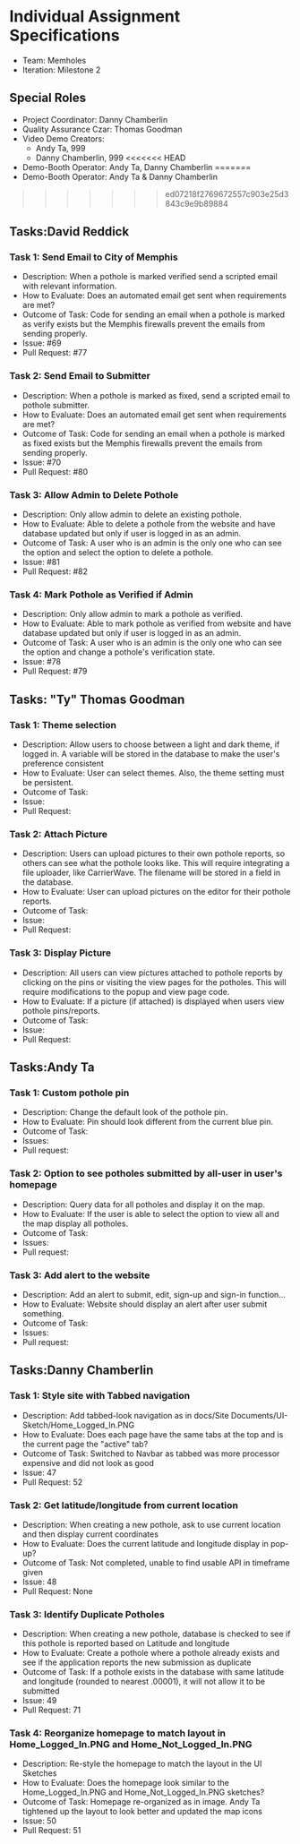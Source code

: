 # Individual Assignment Specifications

- Team: Memholes
- Iteration: Milestone 2

## Special Roles

- Project Coordinator: Danny Chamberlin
- Quality Assurance Czar: Thomas Goodman
- Video Demo Creators:
  - Andy Ta, 999
  - Danny Chamberlin, 999
<<<<<<< HEAD
- Demo-Booth Operator: Andy Ta, Danny Chamberlin
=======
- Demo-Booth Operator: Andy Ta & Danny Chamberlin
>>>>>>> ed07218f2769672557c903e25d3843c9e9b89884

## Tasks:David Reddick

### Task 1: Send Email to City of Memphis

- Description: When a pothole is marked verified send a scripted email with relevant information.
- How to Evaluate: Does an automated email get sent when requirements are met?
- Outcome of Task: Code for sending an email when a pothole is marked as verify exists but the Memphis firewalls prevent the emails from sending properly.
- Issue: #69
- Pull Request: #77

### Task 2: Send Email to Submitter

- Description: When a pothole is marked as fixed, send a scripted email to pothole submitter.
- How to Evaluate: Does an automated email get sent when requirements are met?
- Outcome of Task: Code for sending an email when a pothole is marked as fixed exists but the Memphis firewalls prevent the emails from sending properly.
- Issue: #70
- Pull Request: #80

### Task 3: Allow Admin to Delete Pothole

- Description: Only allow admin to delete an existing pothole.
- How to Evaluate: Able to delete a pothole from the website and have database updated but only if user is logged in as an admin.
- Outcome of Task: A user who is an admin is the only one who can see the option and select the option to delete a pothole.
- Issue: #81
- Pull Request: #82

### Task 4: Mark Pothole as Verified if Admin

- Description: Only allow admin to mark a pothole as verified.
- How to Evaluate: Able to mark pothole as verified from website and have database updated but only if user is logged in as an admin.
- Outcome of Task: A user who is an admin is the only one who can see the option and change a pothole's verification state.
- Issue: #78
- Pull Request: #79 

## Tasks: "Ty" Thomas Goodman

### Task 1: Theme selection

- Description: Allow users to choose between a light and dark theme, if logged in. A variable will be stored in the database to make the user's preference consistent
- How to Evaluate: User can select themes. Also, the theme setting must be persistent.
- Outcome of Task: 
- Issue:
- Pull Request: 

### Task 2: Attach Picture

- Description: Users can upload pictures to their own pothole reports, so others can see what the pothole looks like. This will require integrating a file uploader, like CarrierWave. The filename will be stored in a field in the database.
- How to Evaluate: User can upload pictures on the editor for their pothole reports.
- Outcome of Task: 
- Issue:
- Pull Request: 

### Task 3: Display Picture

- Description: All users can view pictures attached to pothole reports by clicking on the pins or visiting the view pages for the potholes. This will require modifications to the popup and view page code.
- How to Evaluate: If a picture (if attached) is displayed when users view pothole pins/reports.
- Outcome of Task:
- Issue:
- Pull Request: 

## Tasks:Andy Ta

### Task 1: Custom pothole pin

- Description: Change the default look of the pothole pin.
- How to Evaluate: Pin should look different from the current blue pin.
- Outcome of Task:
- Issues:
- Pull request:

### Task 2: Option to see potholes submitted by all-user in user's homepage

- Description: Query data for all potholes and display it on the map.
- How to Evaluate: If the user is able to select the option to view all and the map display all potholes.
- Outcome of Task:
- Issues:
- Pull request:

### Task 3: Add alert to the website

- Description: Add an alert to submit, edit, sign-up and sign-in function...
- How to Evaluate: Website should display an alert after user submit something.
- Outcome of Task:
- Issues:
- Pull request:

## Tasks:Danny Chamberlin

### Task 1: Style site with Tabbed navigation

- Description: Add tabbed-look navigation as in docs/Site Documents/UI-Sketch/Home_Logged_In.PNG
- How to Evaluate: Does each page have the same tabs at the top and is the current page the "active" tab?
- Outcome of Task: Switched to Navbar as tabbed was more processor expensive and did not look as good
- Issue: 47
- Pull Request: 52

### Task 2: Get latitude/longitude from current location

- Description: When creating a new pothole, ask to use current location and then display current coordinates
- How to Evaluate: Does the current latitude and longitude display in pop-up?
- Outcome of Task: Not completed, unable to find usable API in timeframe given
- Issue: 48
- Pull Request: None

### Task 3: Identify Duplicate Potholes

- Description: When creating a new pothole, database is checked to see if this pothole is reported based on Latitude and longitude
- How to Evaluate: Create a pothole where a pothole already exists and see if the application reports the new submission as duplicate
- Outcome of Task: If a pothole exists in the database with same latitude and longitude (rounded to nearest .00001), it will not allow it to be submitted
- Issue: 49
- Pull Request: 71

### Task 4: Reorganize homepage to match layout in Home_Logged_In.PNG and Home_Not_Logged_In.PNG

- Description: Re-style the homepage to match the layout in the UI Sketches
- How to Evaluate: Does the homepage look similar to the Home_Logged_In.PNG and Home_Not_Logged_In.PNG sketches?
- Outcome of Task: Homepage re-organized as in image. Andy Ta tightened up the layout to look better and updated the map icons
- Issue: 50
- Pull Request: 51
